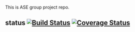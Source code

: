 This is ASE group project repo.
## status [![Build Status](https://travis-ci.org/chickenPopcorn/ASE-Group-Project.svg?branch=jimmy-add-testing)](https://travis-ci.org/chickenPopcorn/ASE-Group-Project) [![Coverage Status](https://coveralls.io/repos/github/chickenPopcorn/ASE-Group-Project/badge.svg?branch=master)](https://coveralls.io/github/chickenPopcorn/ASE-Group-Project?branch=master)
